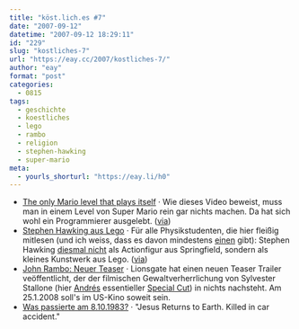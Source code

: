 ```yaml
---
title: "köst.lich.es #7"
date: "2007-09-12"
datetime: "2007-09-12 18:29:11"
id: "229"
slug: "kostliches-7"
url: "https://eay.cc/2007/kostliches-7/"
author: "eay"
format: "post"
categories:
  - 0815
tags:
  - geschichte
  - koestliches
  - lego
  - rambo
  - religion
  - stephen-hawking
  - super-mario
meta:
  - yourls_shorturl: "https://eay.li/h0"
---
```


- [The only Mario level that plays itself](http://my.break.com/media/view.aspx?ContentID=359313) · Wie dieses Video beweist, muss man in einem Level von Super Mario rein gar nichts machen. Da hat sich wohl ein Programmierer ausgelebt. ([via](http://www.boingboing.net/2007/09/11/mario-level-that-pla.html))
- [Stephen Hawking aus Lego](http://www.brickshelf.com/cgi-bin/gallery.cgi?i=2358592) · Für alle Physikstudenten, die hier fleißig mitlesen (und ich weiss, dass es davon mindestens [einen](http://www.andisblog.de/) gibt): Stephen Hawking [diesmal nicht](//eay.cc/2007/ein-jahrzehnt-und-100-mal-plastik/) als Actionfigur aus Springfield, sondern als kleines Kunstwerk aus Lego. ([via](http://blog.wired.com/gadgets/2007/09/stephen-hawking.html))
- [John Rambo: Neuer Teaser](http://blog.affenheimtheater.de/2007/09/08/john-rambo-neuer-teaser-trailer/) · Lionsgate hat einen neuen Teaser Trailer veöffentlicht, der der filmischen Gewaltverherrlichung von Sylvester Stallone (hier [Andrés](http://so-war-das-damals.de/) essentieller [Special Cut](http://www.so-war-das-damals.de/downloads/rambo.avi)) in nichts nachsteht. Am 25.1.2008 soll's im US-Kino soweit sein.
- [Was passierte am 8.10.1983?](http://www.spreeblick.com/2007/09/12/was-passierte-am-8101983/) · "Jesus Returns to Earth. Killed in car accident."
